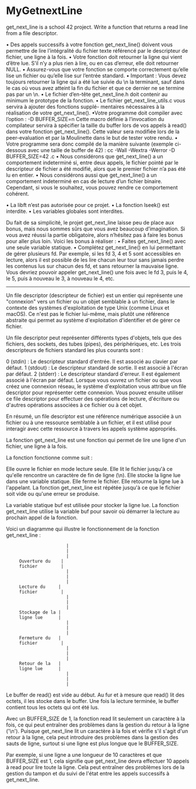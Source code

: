 # MyGetnextLine
 get_next_line is a school 42 project. Write a function that returns a read line from a file descriptor.

 
• Des appels successifs à votre fonction get_next_line() doivent vous permettre de lire l’intégralité du fichier texte référencé par le descripteur de fichier, une ligne à la fois.
• Votre fonction doit retourner la ligne qui vient d’être lue.
S’il n’y a plus rien à lire, ou en cas d’erreur, elle doit retourner NULL.
• Assurez-vous que votre fonction se comporte correctement qu’elle lise un fichier ou qu’elle lise sur l’entrée standard.
• Important : Vous devez toujours retourner la ligne qui a été lue suivie du \n la terminant, sauf dans le cas où vous avez atteint la fin du fichier et que ce dernier ne se termine pas par un \n.
• Le fichier d’en-tête get_next_line.h doit contenir au minimum le prototype de la fonction.
• Le fichier get_next_line_utils.c vous servira à ajouter des fonctions supplé- mentaires nécessaires à la réalisation de votre get_next_line().
•Votre programme doit compiler avec l’option : -D BUFFER_SIZE=n
Cette macro définie à l’invocation du compilateur servira à spécifier la taille du buffer lors de vos appels à read() dans votre fonction get_next_line().
Cette valeur sera modifiée lors de la peer-evaluation et par la Moulinette dans le but de tester votre rendu.
• Votre programme sera donc compilé de la manière suivante (exemple ci-dessous avec une taille de buffer de 42) :
cc -Wall -Wextra -Werror -D BUFFER_SIZE=42 <files>.c
• Nous considérons que get_next_line() a un comportement indeterminé si, entre deux appels, le fichier pointé par le descripteur de fichier a été modifié, alors que le premier fichier n’a pas été lu en entier.
• Nous considérons aussi que get_next_line() a un comportement indeterminé en cas de lecture d’un fichier binaire. Cependant, si vous le souhaitez, vous pouvez rendre ce comportement cohérent.

• La libft n’est pas autorisée pour ce projet.
• La fonction lseek() est interdite.
• Les variables globales sont interdites.

Du fait de sa simplicité, le projet get_next_line laisse peu de place aux bonus, mais nous sommes sûrs que vous avez beaucoup d’imagination. Si vous avez réussi la partie obligatoire, alors n’hésitez pas à faire les bonus pour aller plus loin.
Voici les bonus à réaliser :
• Faites get_next_line() avec une seule variable statique.
• Complétez get_next_line() en lui permettant de gérer plusieurs fd.
Par exemple, si les fd 3, 4 et 5 sont accessibles en lecture, alors il est possible de les lire chacun leur tour sans jamais perdre les contenus lus sur chacun des fd, et sans retourner la mauvaise ligne.
Vous devriez pouvoir appeler get_next_line() une fois avec le fd 3, puis le 4, le 5, puis à nouveau le 3, à nouveau le 4, etc.


-----------------------------------------------------------------------------------------------------------------------------------------



Un file descriptor (descripteur de fichier) est un entier qui représente une "connexion" vers un fichier ou un objet semblable à un fichier, dans le contexte des systèmes d'exploitation de type Unix (comme Linux et macOS). Ce n'est pas le fichier lui-même, mais plutôt une référence abstraite qui permet au système d'exploitation d'identifier et de gérer ce fichier.

Un file descriptor peut représenter différents types d'objets, tels que des fichiers, des sockets, des tubes (pipes), des périphériques, etc. Les trois descripteurs de fichiers standard les plus courants sont :

0 (stdin) : Le descripteur standard d'entrée. Il est associé au clavier par défaut.
1 (stdout) : Le descripteur standard de sortie. Il est associé à l'écran par défaut.
2 (stderr) : Le descripteur standard d'erreur. Il est également associé à l'écran par défaut.
Lorsque vous ouvrez un fichier ou que vous créez une connexion réseau, le système d'exploitation vous attribue un file descriptor pour représenter cette connexion. Vous pouvez ensuite utiliser ce file descriptor pour effectuer des opérations de lecture, d'écriture ou d'autres opérations associées à ce fichier ou à cet objet.

En résumé, un file descriptor est une référence numérique associée à un fichier ou à une ressource semblable à un fichier, et il est utilisé pour interagir avec cette ressource à travers les appels système appropriés.







La fonction get_next_line est une fonction qui permet de lire une ligne d'un fichier, une ligne à la fois.

La fonction fonctionne comme suit :

Elle ouvre le fichier en mode lecture seule.
Elle lit le fichier jusqu'à ce qu'elle rencontre un caractère de fin de ligne (\n).
Elle stocke la ligne lue dans une variable statique.
Elle ferme le fichier.
Elle retourne la ligne lue à l'appelant.
La fonction get_next_line est répétée jusqu'à ce que le fichier soit vide ou qu'une erreur se produise.

La variable statique buf est utilisée pour stocker la ligne lue. La fonction get_next_line utilise la variable buf pour savoir où démarrer la lecture au prochain appel de la fonction.

Voici un diagramme qui illustre le fonctionnement de la fonction get_next_line :

                           |
                           |
                           |
         Ouverture du    |
         fichier         |
                           |
                           |
                           |
         Lecture du     |
         fichier         |
                           |
                           |
                           |
         Stockage de la |
         ligne lue      |
                           |
                           |
                           |
         Fermeture du   |
         fichier         |
                           |
                           |
                           |
         Retour de la   |
         ligne lue      |
                           |
                           |
                           |


Le buffer de read() est vide au début. Au fur et à mesure que read() lit des octets, il les stocke dans le buffer. Une fois la lecture terminée, le buffer contient tous les octets qui ont été lus.




Avec un BUFFER_SIZE de 1, la fonction read lit seulement un caractère à la fois, ce qui peut entraîner des problèmes dans la gestion du retour à la ligne ('\n'). Puisque get_next_line lit un caractère à la fois et vérifie s'il s'agit d'un retour à la ligne, cela peut introduire des problèmes dans la gestion des sauts de ligne, surtout si une ligne est plus longue que le BUFFER_SIZE.

Par exemple, si une ligne a une longueur de 10 caractères et que BUFFER_SIZE est 1, cela signifie que get_next_line devra effectuer 10 appels à read pour lire toute la ligne. Cela peut entraîner des problèmes lors de la gestion du tampon et du suivi de l'état entre les appels successifs à get_next_line.